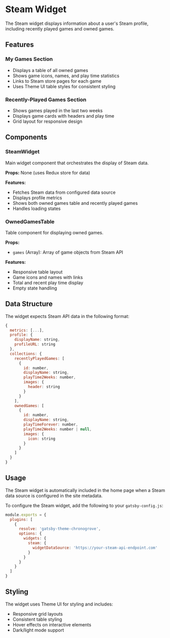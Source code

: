 # Steam Widget

The Steam widget displays information about a user's Steam profile, including recently played games and owned games.

## Features

### My Games Section

- Displays a table of all owned games
- Shows game icons, names, and play time statistics
- Links to Steam store pages for each game
- Uses Theme UI table styles for consistent styling

### Recently-Played Games Section

- Shows games played in the last two weeks
- Displays game cards with headers and play time
- Grid layout for responsive design

## Components

### SteamWidget

Main widget component that orchestrates the display of Steam data.

**Props:** None (uses Redux store for data)

**Features:**

- Fetches Steam data from configured data source
- Displays profile metrics
- Shows both owned games table and recently played games
- Handles loading states

### OwnedGamesTable

Table component for displaying owned games.

**Props:**

- `games` (Array): Array of game objects from Steam API

**Features:**

- Responsive table layout
- Game icons and names with links
- Total and recent play time display
- Empty state handling

## Data Structure

The widget expects Steam API data in the following format:

```javascript
{
  metrics: [...],
  profile: {
    displayName: string,
    profileURL: string
  },
  collections: {
    recentlyPlayedGames: [
      {
        id: number,
        displayName: string,
        playTime2Weeks: number,
        images: {
          header: string
        }
      }
    ],
    ownedGames: [
      {
        id: number,
        displayName: string,
        playTimeForever: number,
        playTime2Weeks: number | null,
        images: {
          icon: string
        }
      }
    ]
  }
}
```

## Usage

The Steam widget is automatically included in the home page when a Steam data source is configured in the site metadata.

To configure the Steam widget, add the following to your `gatsby-config.js`:

```javascript
module.exports = {
  plugins: [
    {
      resolve: 'gatsby-theme-chronogrove',
      options: {
        widgets: {
          steam: {
            widgetDataSource: 'https://your-steam-api-endpoint.com'
          }
        }
      }
    }
  ]
}
```

## Styling

The widget uses Theme UI for styling and includes:

- Responsive grid layouts
- Consistent table styling
- Hover effects on interactive elements
- Dark/light mode support
